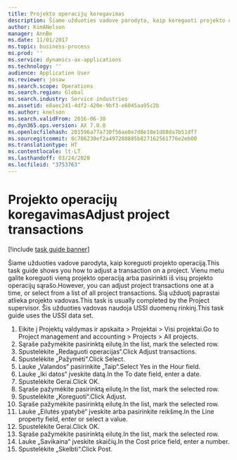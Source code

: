```yaml
---
title: Projekto operacijų koregavimas
description: Šiame užduoties vadove parodyta, kaip koreguoti projekto operaciją.
author: KimANelson
manager: AnnBe
ms.date: 11/01/2017
ms.topic: business-process
ms.prod: ''
ms.service: dynamics-ax-applications
ms.technology: ''
audience: Application User
ms.reviewer: josaw
ms.search.scope: Operations
ms.search.region: Global
ms.search.industry: Service industries
ms.assetid: e8aec241-4df2-420e-9bf3-e6045aa95c2b
ms.author: knelson
ms.search.validFrom: 2016-06-30
ms.dyn365.ops.version: AX 7.0.0
ms.openlocfilehash: 201596a77a730f56ae0e7d8e18e1d88da7b51df7
ms.sourcegitcommit: 8c786230ef2a497280885b827162561776e2eb00
ms.translationtype: HT
ms.contentlocale: lt-LT
ms.lasthandoff: 03/24/2020
ms.locfileid: "3753763"
---
```

# <a name="adjust-project-transactions"></a><span data-ttu-id="5e8b7-103">Projekto operacijų koregavimas</span><span class="sxs-lookup"><span data-stu-id="5e8b7-103">Adjust project transactions</span></span>

[!include [task guide banner](../../includes/task-guide-banner.md)]

<span data-ttu-id="5e8b7-104">Šiame užduoties vadove parodyta, kaip koreguoti projekto operaciją.</span><span class="sxs-lookup"><span data-stu-id="5e8b7-104">This task guide shows you how to adjust a transaction on a project.</span></span> <span data-ttu-id="5e8b7-105">Vienu metu galite koreguoti vieną projekto operaciją arba pasirinkti iš visų projekto operacijų sąrašo.</span><span class="sxs-lookup"><span data-stu-id="5e8b7-105">However, you can adjust project transactions one at a time, or select from a list of all project transactions.</span></span> <span data-ttu-id="5e8b7-106">Šią užduotį paprastai atlieka projekto vadovas.</span><span class="sxs-lookup"><span data-stu-id="5e8b7-106">This task is usually completed by the Project supervisor.</span></span> <span data-ttu-id="5e8b7-107">Šis užduoties vadovas naudoja USSI duomenų rinkinį.</span><span class="sxs-lookup"><span data-stu-id="5e8b7-107">This task guide uses the USSI data set.</span></span>

1. <span data-ttu-id="5e8b7-108">Eikite į Projektų valdymas ir apskaita > Projektai > Visi projektai.</span><span class="sxs-lookup"><span data-stu-id="5e8b7-108">Go to Project management and accounting > Projects > All projects.</span></span> 
2. <span data-ttu-id="5e8b7-109">Sąraše pažymėkite pasirinktą eilutę.</span><span class="sxs-lookup"><span data-stu-id="5e8b7-109">In the list, mark the selected row.</span></span> 
3. <span data-ttu-id="5e8b7-110">Spustelėkite „Redaguoti operacijas“.</span><span class="sxs-lookup"><span data-stu-id="5e8b7-110">Click Adjust transactions.</span></span> 
4. <span data-ttu-id="5e8b7-111">Spustelėkite „Pažymėti“.</span><span class="sxs-lookup"><span data-stu-id="5e8b7-111">Click Select.</span></span> 
5. <span data-ttu-id="5e8b7-112">Lauke „Valandos“ pasirinkite „Taip“.</span><span class="sxs-lookup"><span data-stu-id="5e8b7-112">Select Yes in the Hour field.</span></span> 
6. <span data-ttu-id="5e8b7-113">Lauke „Iki datos“ įveskite datą.</span><span class="sxs-lookup"><span data-stu-id="5e8b7-113">In the To date field, enter a date.</span></span> 
7. <span data-ttu-id="5e8b7-114">Spustelėkite Gerai.</span><span class="sxs-lookup"><span data-stu-id="5e8b7-114">Click OK.</span></span> 
8. <span data-ttu-id="5e8b7-115">Sąraše pažymėkite pasirinktą eilutę.</span><span class="sxs-lookup"><span data-stu-id="5e8b7-115">In the list, mark the selected row.</span></span> 
9. <span data-ttu-id="5e8b7-116">Spustelėkite „Koreguoti“.</span><span class="sxs-lookup"><span data-stu-id="5e8b7-116">Click Adjust.</span></span> 
10. <span data-ttu-id="5e8b7-117">Sąraše pažymėkite pasirinktą eilutę.</span><span class="sxs-lookup"><span data-stu-id="5e8b7-117">In the list, mark the selected row.</span></span> 
11. <span data-ttu-id="5e8b7-118">Lauke „Eilutės ypatybė“ įveskite arba pasirinkite reikšmę.</span><span class="sxs-lookup"><span data-stu-id="5e8b7-118">In the Line property field, enter or select a value.</span></span> 
12. <span data-ttu-id="5e8b7-119">Spustelėkite Gerai.</span><span class="sxs-lookup"><span data-stu-id="5e8b7-119">Click OK.</span></span> 
13. <span data-ttu-id="5e8b7-120">Sąraše pažymėkite pasirinktą eilutę.</span><span class="sxs-lookup"><span data-stu-id="5e8b7-120">In the list, mark the selected row.</span></span> 
14. <span data-ttu-id="5e8b7-121">Lauke „Savikaina“ įveskite skaičių.</span><span class="sxs-lookup"><span data-stu-id="5e8b7-121">In the Cost price field, enter a number.</span></span> 
15. <span data-ttu-id="5e8b7-122">Spustelėkite „Skelbti“.</span><span class="sxs-lookup"><span data-stu-id="5e8b7-122">Click Post.</span></span> 
